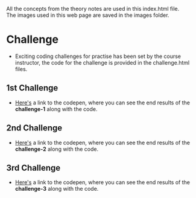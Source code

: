 All the concepts from the theory notes are used in this index.html file. <br>
The images used in this web page are saved in the images folder.

# Challenge
- Exciting coding challenges for practise has been set by the course instructor, the code for the challenge is provided in the challenge.html files.
## 1st Challenge 
- [Here's](https://codepen.io/zainab-Memon/pen/vYrZJZv) a link to the codepen, where you can see the end results of the **challenge-1** along with the code.
## 2nd Challenge
- [Here's](https://codepen.io/zainab-Memon/pen/abKwVMp) a link to the codepen, where you can see the end results of the **challenge-2** along with the code.
## 3rd Challenge
- [Here's](https://codepen.io/zainab-Memon/pen/abKwVMp) a link to the codepen, where you can see the end results of the **challenge-3** along with the code.
